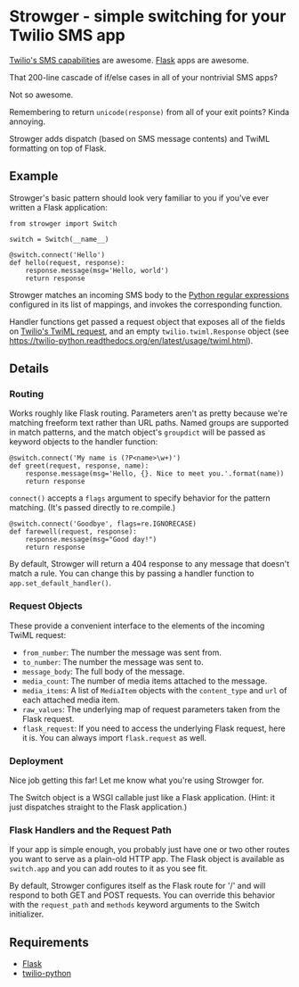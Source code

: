 Strowger - simple switching for your Twilio SMS app
===================================================

[Twilio's SMS capabilities](http://www.twilio.com/sms) are awesome.
[Flask](http://flask.pocoo.org/) apps are awesome.

That 200-line cascade of if/else cases in all of your nontrivial SMS apps?

Not so awesome.

Remembering to return `unicode(response)` from all of your exit points?
Kinda annoying.

Strowger adds dispatch (based on SMS message contents) and TwiML formatting
on top of Flask.

Example
-------

Strowger's basic pattern should look very familiar to you if you've ever
written a Flask application:

    from strowger import Switch

    switch = Switch(__name__)

    @switch.connect('Hello')
    def hello(request, response):
        response.message(msg='Hello, world')
        return response

Strowger matches an incoming SMS body to the
[Python regular expressions](http://docs.python.org/2/library/re.html)
configured in its list of mappings, and invokes the corresponding function.

Handler functions get passed a request object that exposes all of the
fields on [Twilio's TwiML request](http://www.twilio.com/docs/api/twiml/sms/twilio_request),
and an empty `twilio.twiml.Response` object (see https://twilio-python.readthedocs.org/en/latest/usage/twiml.html).

Details
-------

### Routing

Works roughly like Flask routing. Parameters aren't as pretty because we're
matching freeform text rather than URL paths. Named groups are supported
in match patterns, and the match object's `groupdict` will be passed as
keyword objects to the handler function:

    @switch.connect('My name is (?P<name>\w+)')
    def greet(request, response, name):
        response.message(msg='Hello, {}. Nice to meet you.'.format(name))
        return response

`connect()` accepts a `flags` argument to specify behavior for the pattern
matching. (It's passed directly to re.compile.)

    @switch.connect('Goodbye', flags=re.IGNORECASE)
    def farewell(request, response):
        response.message(msg="Good day!")
        return response

By default, Strowger will return a 404 response to any message that doesn't
match a rule. You can change this by passing a handler function to
`app.set_default_handler()`.

### Request Objects

These provide a convenient interface to the elements of the incoming TwiML
request:

- `from_number`: The number the message was sent from.
- `to_number`: The number the message was sent to.
- `message_body`: The full body of the message.
- `media_count`: The number of media items attached to the message.
- `media_items`: A list of `MediaItem` objects with the `content_type`
and `url` of each attached media item.
- `raw_values`: The underlying map of request parameters taken from the Flask
request.
- `flask_request`: If you need to access the underlying Flask request, here
it is. You can always import `flask.request` as well.

### Deployment

Nice job getting this far! Let me know what you're using Strowger for.

The Switch object is a WSGI callable just like a Flask application. (Hint:
it just dispatches straight to the Flask application.)

### Flask Handlers and the Request Path

If your app is simple enough, you probably just have one or two other routes
you want to serve as a plain-old HTTP app. The Flask object is available as
`switch.app` and you can add routes to it as you see fit.

By default, Strowger configures itself as the Flask route for '/' and will
respond to both GET and POST requests. You can override this behavior with
the `request_path` and `methods` keyword arguments to the Switch initializer.

Requirements
------------

* [Flask](http://flask.pocoo.org/)
* [twilio-python](https://github.com/twilio/twilio-python)
